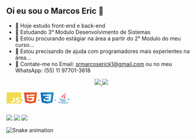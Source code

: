 ## Oi eu sou o Marcos Eric 👋

- 🔭 Hoje estudo front-end e back-end
- 🌱 Estudando 3° Modulo Desenvolvimento de Sistemas
- 👯 Estou procurando estágiar na área a partir do 2° Modulo do meu curso...
- 🤔 Estou precisando de ajuda com programadores mais experientes na área...
- 💬 Contate-me no Email: srmarcoserick1@gmail.com ou no meu WhatsApp: (55) 11 97701-3618

<div align="center">
  <a href="https://github.com/MarcosErick3">
  <img height="180em" src="https://github-readme-stats.vercel.app/api?username=marcoserick3&show_icons=true&theme=dark&include_all_commits=true&count_private=true"/>
  <img height="180em" src="https://github-readme-stats.vercel.app/api/top-langs/?username=marcoserick3&layout=compact&langs_count=7&theme=dark"/>
</div>
  <div style="display: inline_block"><br>
  <img align="center" alt="Marcos-Js" height="30" width="40" src="https://raw.githubusercontent.com/devicons/devicon/master/icons/javascript/javascript-plain.svg">
  <img align="center" alt="Marcos-HTML" height="30" width="40" src="https://raw.githubusercontent.com/devicons/devicon/master/icons/html5/html5-original.svg">
  <img align="center" alt="Marcos-CSS" height="30" width="40" src="https://raw.githubusercontent.com/devicons/devicon/master/icons/css3/css3-original.svg">
  <img align="center" alt="Marcos-Js" height="30" width="40" src="https://raw.githubusercontent.com/devicons/devicon/master/icons/java/java-original.svg">
</div>
  
 ##
  
 <div>
  <a href="https://www.instagram.com/marcoserick274/" target="_blank"><img src="https://img.shields.io/badge/-Instagram-%23E4405F?style=for-the-badge&logo=instagram&logoColor=white" target="_blank"></a> 
  <a href = "srmarcoserick1@gmail.com"><img src="https://img.shields.io/badge/-Gmail-%23333?style=for-the-badge&logo=gmail&logoColor=white" target="_blank"></a>
  <a href="https://www.linkedin.com/in/marcos-medeiros-3563191b5/" target="_blank"><img src="https://img.shields.io/badge/-LinkedIn-%230077B5?style=for-the-badge&logo=linkedin&logoColor=white" target="_blank"></a> 
 </div>
  
  ![Snake animation](https://github.com/MarcosErick3/MarcosErick3/blob/output/github-contribution-grid-snake.svg)
